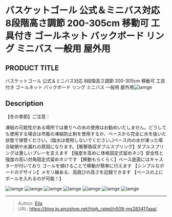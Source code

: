 # バスケットゴール 公式＆ミニバス対応 8段階高さ調節 200-305cm 移動可 工具付き ゴールネット バックボード リング ミニバス 一般用 屋外用


## PRODUCT TITLE 

バスケットゴール 公式＆ミニバス対応 8段階高さ調節 200-305cm 移動可 工具付き ゴールネット バックボード リング ミニバス 一般用 屋外用![iamge](https://b2bfiles1.gigab2b.cn/image/wkseller/305/20230523_eca23705beff791cdc46f374edbe1eff.jpg)

## Description

【冬の季節】ご注意：

凍結の可能性がある場所では重りへの水の使用はお勧めいたしません。どうしても使用する場合は市販の凍結防止剤を使用するか、ベースから完全に水を抜いた状態で保管ください。(塩水は使用しないでください。)ベース内の水が凍った場合破損や水漏れの原因になります。【衝撃吸収ダブルスプリング】ダブルスプリングは激しいプレーを支えます
【強度を高めに体格固定式留めネジ】安全性と強度の高い対角固定式留めネジです
【移動もらくらく】ベース底面にはキャスターが付いており ゴールを傾けることで移動が簡単に行えます
【シンプルなボードのデザイン】メモリ線ある、高跳びの高さを記録できます
【ベースの上にボールを入れるのが可能！】





![iamge](https://b2bfiles1.gigab2b.cn/image/wkseller/305/20230523_aa296976ae1068cc5667a414ae83591c.jpg)
![iamge](https://b2bfiles1.gigab2b.cn/image/wkseller/305/20230523_98c7c2906ba687b0ccedbd6a3fce43b8.jpg)
![iamge](https://b2bfiles1.gigab2b.cn/image/wkseller/305/20230523_afa042a584f6f579edda037dbe7fc111.jpg)
![iamge](https://b2bfiles1.gigab2b.cn/image/wkseller/305/20230523_ddbcfe95959b68610c5afec50ef6107b.jpg)
![iamge](https://b2bfiles1.gigab2b.cn/image/wkseller/305/20230523_f4e491b5980c66c22f86f24fe685982f.jpg)
![iamge](https://b2bfiles1.gigab2b.cn/image/wkseller/305/20230523_27e555f79e926a40326e07462a12fa1c.jpg)
![iamge](https://b2bfiles1.gigab2b.cn/image/wkseller/305/20230523_6983f3ec068f77438e4a6285df40bd9f.jpg)


---

> Author: [Ella](https://blog.jp.amzshop.net/)  
> URL: https://blog.jp.amzshop.net/high_rated/n509-ms283417aaa/  

